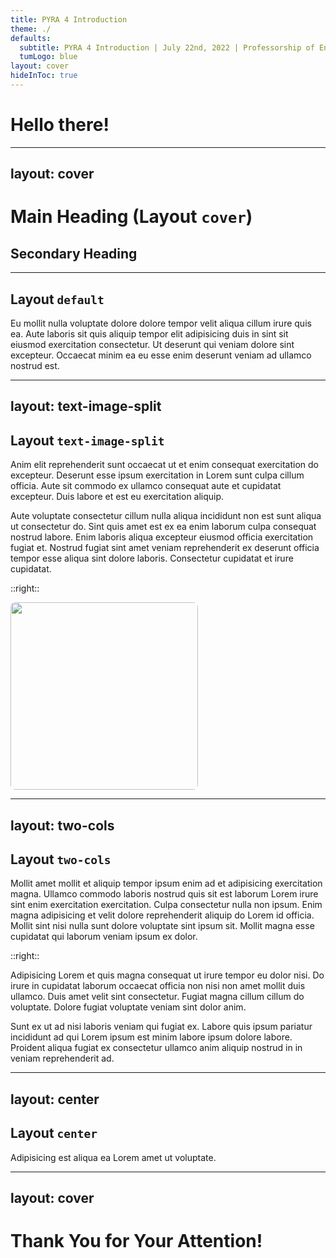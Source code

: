 ```yaml
---
title: PYRA 4 Introduction
theme: ./
defaults:
  subtitle: PYRA 4 Introduction | July 22nd, 2022 | Professorship of Environmental Sensing and Modeling (ESM)
  tumLogo: blue
layout: cover
hideInToc: true
---
```


# Hello there!

---
layout: cover
---

# Main Heading (Layout `cover`)

## Secondary Heading

---

## Layout `default`

Eu mollit nulla voluptate dolore dolore tempor velit aliqua cillum irure quis ea. Aute laboris sit quis aliquip tempor elit adipisicing duis in sint sit eiusmod exercitation consectetur. Ut deserunt qui veniam dolore sint excepteur. Occaecat minim ea eu esse enim deserunt veniam ad ullamco nostrud est.

---
layout: text-image-split
---

## Layout `text-image-split`

Anim elit reprehenderit sunt occaecat ut et enim consequat exercitation do excepteur. Deserunt esse ipsum exercitation in Lorem sunt culpa cillum officia. Aute sit commodo ex ullamco consequat aute et cupidatat excepteur. Duis labore et est eu exercitation aliquip.

Aute voluptate consectetur cillum nulla aliqua incididunt non est sunt aliqua ut consectetur do. Sint quis amet est ex ea enim laborum culpa consequat nostrud labore. Enim laboris aliqua excepteur eiusmod officia exercitation fugiat et. Nostrud fugiat sint amet veniam reprehenderit ex deserunt officia tempor esse aliqua sint dolore laboris. Consectetur cupidatat et irure cupidatat.

::right::

<img src="https://images.unsplash.com/photo-1612334001559-947862cc2202?ixlib=rb-1.2.1&ixid=MnwxMjA3fDB8MHxwaG90by1wYWdlfHx8fGVufDB8fHx8&auto=format&fit=crop&w=1742&q=80" style="width: 300px; border-radius: 0.5rem;"/>

---
layout: two-cols
---

## Layout `two-cols`

Mollit amet mollit et aliquip tempor ipsum enim ad et adipisicing exercitation magna. Ullamco commodo laboris nostrud quis sit est laborum Lorem irure sint enim exercitation exercitation. Culpa consectetur nulla non ipsum. Enim magna adipisicing et velit dolore reprehenderit aliquip do Lorem id officia. Mollit sint nisi nulla sunt dolore voluptate sint ipsum sit. Mollit magna esse cupidatat qui laborum veniam ipsum ex dolor.

::right::

Adipisicing Lorem et quis magna consequat ut irure tempor eu dolor nisi. Do irure in cupidatat laborum occaecat officia non nisi non amet mollit duis ullamco. Duis amet velit sint consectetur. Fugiat magna cillum cillum do voluptate. Dolore fugiat voluptate veniam sint dolor anim.

Sunt ex ut ad nisi laboris veniam qui fugiat ex. Labore quis ipsum pariatur incididunt ad qui Lorem ipsum est minim labore ipsum dolore labore. Proident aliqua fugiat ex consectetur ullamco anim aliquip nostrud in in veniam reprehenderit ad.

---
layout: center
---

## Layout `center`

Adipisicing est aliqua ea Lorem amet ut voluptate.

---
layout: cover
---

# Thank You for Your Attention!


